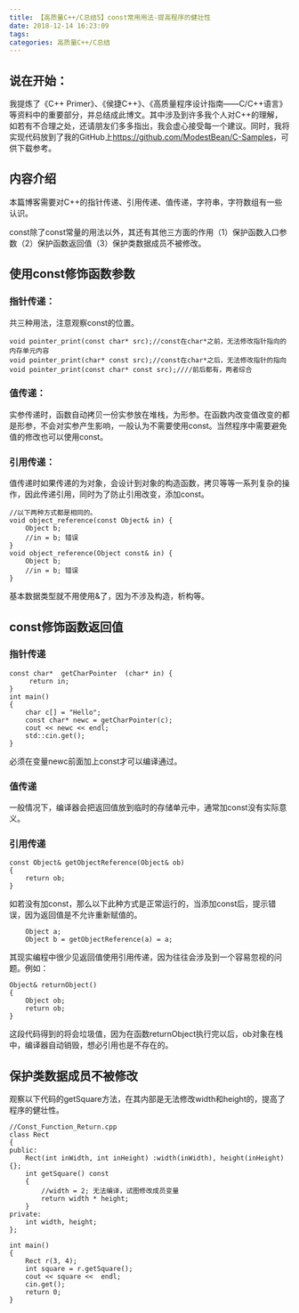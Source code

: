 ```yaml
---
title: 【高质量C++/C总结5】const常用用法-提高程序的健壮性
date: 2018-12-14 16:23:09
tags:
categories: 高质量C++/C总结
---
```


## 说在开始：

我提炼了《C++ Primer》、《侯捷C++》、《高质量程序设计指南——C/C++语言》等资料中的重要部分，并总结成此博文。其中涉及到许多我个人对C++的理解，如若有不合理之处，还请朋友们多多指出，我会虚心接受每一个建议。同时，我将实现代码放到了我的GitHub上<https://github.com/ModestBean/C-Samples>，可供下载参考。
<!-- more -->
## 内容介绍

本篇博客需要对C++的指针传递、引用传递、值传递，字符串，字符数组有一些认识。

const除了const常量的用法以外，其还有其他三方面的作用（1）保护函数入口参数（2）保护函数返回值（3）保护类数据成员不被修改。

## 使用const修饰函数参数

### 指针传递：

共三种用法，注意观察const的位置。

```
void pointer_print(const char* src);//const在char*之前，无法修改指针指向的内存单元内容
void pointer_print(char* const src);//const在char*之后，无法修改指针的指向
void pointer_print(const char* const src);////前后都有，两者综合
```

### 值传递：

实参传递时，函数自动拷贝一份实参放在堆栈，为形参。在函数内改变值改变的都是形参，不会对实参产生影响，一般认为不需要使用const。当然程序中需要避免值的修改也可以使用const。

### 引用传递：

值传递时如果传递的为对象，会设计到对象的构造函数，拷贝等等一系列复杂的操作，因此传递引用，同时为了防止引用改变，添加const。

```
//以下两种方式都是相同的。
void object_reference(const Object& in) {
	Object b;
	//in = b; 错误
}
void object_reference(Object const& in) {
	Object b;
	//in = b; 错误
}
```

基本数据类型就不用使用&了，因为不涉及构造，析构等。

## const修饰函数返回值

### 指针传递

```
const char*  getCharPointer  (char* in) {
	 return in;
}
int main()
{
	char c[] = "Hello";
	const char* newc = getCharPointer(c);
	cout << newc << endl;
	std::cin.get();
}
```
必须在变量newc前面加上const才可以编译通过。

### 值传递

一般情况下，编译器会把返回值放到临时的存储单元中，通常加const没有实际意义。

### 引用传递


```
const Object& getObjectReference(Object& ob)
{
	return ob;
}
```

如若没有加const，那么以下此种方式是正常运行的，当添加const后，提示错误，因为返回值是不允许重新赋值的。

```
	Object a;
	Object b = getObjectReference(a) = a;
```

其现实编程中很少见返回值使用引用传递，因为往往会涉及到一个容易忽视的问题。例如：

```
Object& returnObject()
{
    Object ob;
    return ob;
}
```
这段代码得到的将会垃圾值，因为在函数returnObject执行完以后，ob对象在栈中，编译器自动销毁，想必引用也是不存在的。

## 保护类数据成员不被修改

观察以下代码的getSquare方法，在其内部是无法修改width和height的，提高了程序的健壮性。

```
//Const_Function_Return.cpp
class Rect
{
public:
	Rect(int inWidth, int inHeight) :width(inWidth), height(inHeight) {};
	int getSquare() const 
	{
		//width = 2; 无法编译，试图修改成员变量
		return width * height;
	}
private:
	int width, height;
};

int main()
{
	Rect r(3, 4);
	int square = r.getSquare();
	cout << square <<  endl;
	cin.get();
	return 0;
}
```

